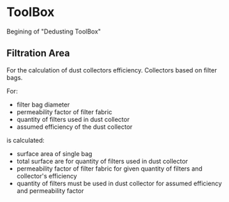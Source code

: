 # ToolBox
Begining of "Dedusting ToolBox"

## Filtration Area
For the calculation of dust collectors efficiency. Collectors based on filter bags.

For:
- filter bag diameter
- permeability factor of filter fabric
- quantity of filters used in dust collector
- assumed efficiency of the dust collector

is calculated:
- surface area of single bag
- total surface are for quantity of filters used in dust collector
- permeability factor of filter fabric for given quantity of filters and collector's efficiency
- quantity of filters must be used in dust collector for assumed efficiency and permeability factor
